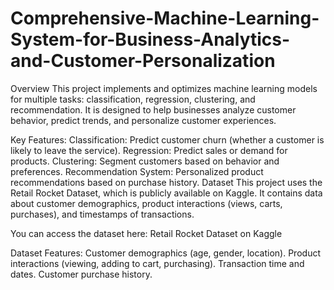 # Comprehensive-Machine-Learning-System-for-Business-Analytics-and-Customer-Personalization

Overview
This project implements and optimizes machine learning models for multiple tasks: classification, regression, clustering, and recommendation. It is designed to help businesses analyze customer behavior, predict trends, and personalize customer experiences.

Key Features:
Classification: Predict customer churn (whether a customer is likely to leave the service).
Regression: Predict sales or demand for products.
Clustering: Segment customers based on behavior and preferences.
Recommendation System: Personalized product recommendations based on purchase history.
Dataset
This project uses the Retail Rocket Dataset, which is publicly available on Kaggle. It contains data about customer demographics, product interactions (views, carts, purchases), and timestamps of transactions.

You can access the dataset here: Retail Rocket Dataset on Kaggle

Dataset Features:
Customer demographics (age, gender, location).
Product interactions (viewing, adding to cart, purchasing).
Transaction time and dates.
Customer purchase history.
